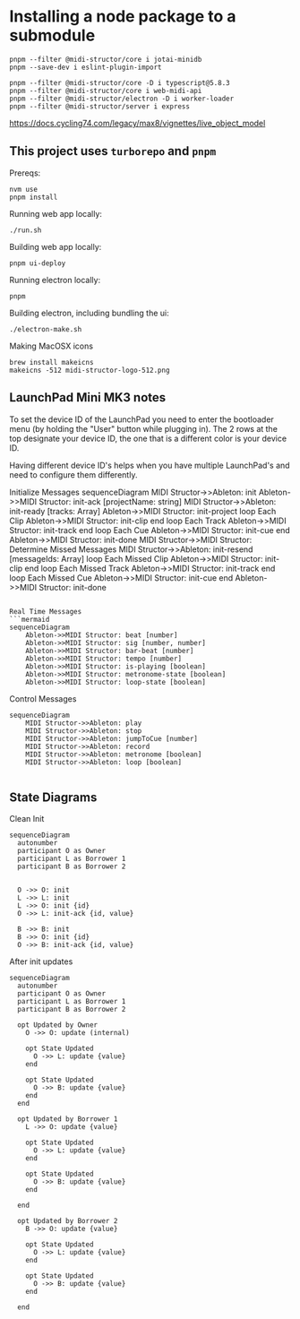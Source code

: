 
# Installing a node package to a submodule
```
pnpm --filter @midi-structor/core i jotai-minidb
pnpm --save-dev i eslint-plugin-import
```

```
pnpm --filter @midi-structor/core -D i typescript@5.8.3
pnpm --filter @midi-structor/core i web-midi-api
pnpm --filter @midi-structor/electron -D i worker-loader
pnpm --filter @midi-structor/server i express
```

https://docs.cycling74.com/legacy/max8/vignettes/live_object_model

## This project uses `turborepo` and `pnpm`

Prereqs:
```
nvm use
pnpm install
```

Running web app locally:
```
./run.sh
```

Building web app locally:
```
pnpm ui-deploy
```

Running electron locally:
```
pnpm 
```

Building electron, including bundling the ui:
```
./electron-make.sh
```

Making MacOSX icons
```
brew install makeicns
makeicns -512 midi-structor-logo-512.png
```

## LaunchPad Mini MK3 notes
To set the device ID of the LaunchPad you need to enter the bootloader menu (by holding the "User" button while plugging in).
The 2 rows at the top designate your device ID, the one that is a different color is your device ID. 

Having different device ID's helps when you have multiple LaunchPad's and need to configure them differently.

Initialize Messages
sequenceDiagram
  MIDI Structor->>Ableton: init
  Ableton->>MIDI Structor: init-ack [projectName: string]
  MIDI Structor->>Ableton: init-ready [tracks: Array<string>]
  Ableton->>MIDI Structor: init-project
  loop Each Clip
  Ableton->>MIDI Structor: init-clip
  end
  loop Each Track
  Ableton->>MIDI Structor: init-track
  end
  loop Each Cue
  Ableton->>MIDI Structor: init-cue
  end
  Ableton->>MIDI Structor: init-done
  MIDI Structor->>MIDI Structor: Determine Missed Messages
  MIDI Structor->>Ableton: init-resend [messageIds: Array<number>]
  loop Each Missed Clip
  Ableton->>MIDI Structor: init-clip
  end
  loop Each Missed Track
  Ableton->>MIDI Structor: init-track
  end
  loop Each Missed Cue
  Ableton->>MIDI Structor: init-cue
  end
  Ableton->>MIDI Structor: init-done
```

Real Time Messages
```mermaid
sequenceDiagram
    Ableton->>MIDI Structor: beat [number]
    Ableton->>MIDI Structor: sig [number, number]
    Ableton->>MIDI Structor: bar-beat [number]
    Ableton->>MIDI Structor: tempo [number]
    Ableton->>MIDI Structor: is-playing [boolean]
    Ableton->>MIDI Structor: metronome-state [boolean]
    Ableton->>MIDI Structor: loop-state [boolean]
```

Control Messages
```mermaid
sequenceDiagram
    MIDI Structor->>Ableton: play
    MIDI Structor->>Ableton: stop
    MIDI Structor->>Ableton: jumpToCue [number]
    MIDI Structor->>Ableton: record
    MIDI Structor->>Ableton: metronome [boolean]
    MIDI Structor->>Ableton: loop [boolean]
    
```

## State Diagrams

Clean Init
```mermaid
sequenceDiagram
  autonumber
  participant O as Owner
  participant L as Borrower 1
  participant B as Borrower 2


  O ->> O: init
  L ->> L: init
  L ->> O: init {id}
  O ->> L: init-ack {id, value}

  B ->> B: init
  B ->> O: init {id}
  O ->> B: init-ack {id, value}
```

After init updates
```mermaid
sequenceDiagram
  autonumber
  participant O as Owner
  participant L as Borrower 1
  participant B as Borrower 2

  opt Updated by Owner
    O ->> O: update (internal)

    opt State Updated
      O ->> L: update {value}
    end

    opt State Updated
      O ->> B: update {value}
    end
  end

  opt Updated by Borrower 1
    L ->> O: update {value}

    opt State Updated
      O ->> L: update {value}
    end

    opt State Updated
      O ->> B: update {value}
    end

  end

  opt Updated by Borrower 2
    B ->> O: update {value}

    opt State Updated
      O ->> L: update {value}
    end

    opt State Updated
      O ->> B: update {value}
    end

  end
```

